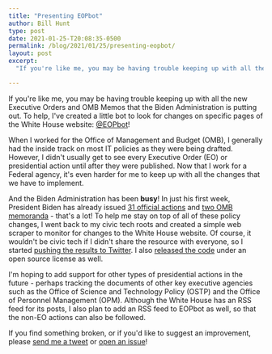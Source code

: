 ```yaml
---
title: "Presenting EOPbot"
author: Bill Hunt
type: post
date: 2021-01-25-T20:08:35-0500
permalink: /blog/2021/01/25/presenting-eopbot/
layout: post
excerpt:
  "If you're like me, you may be having trouble keeping up with all the new Executive Orders and OMB Memos that the Biden Administration is putting out.  To help, I've created a little bot to look for changes on specific pages of the White House website: @EOPbot!"

---
```


If you're like me, you may be having trouble keeping up with all the new Executive Orders and OMB Memos that the Biden Administration is putting out.  To help, I've created a little bot to look for changes on specific pages of the White House website: [@EOPbot](https://twitter.com/EOPbot)!

When I worked for the Office of Management and Budget (OMB), I generally had the inside track on most IT policies as they were being drafted. However, I didn't usually get to see every Executive Order (EO) or presidential action until after they were published. Now that I work for a Federal agency, it's even harder for me to keep up with all the changes that we have to implement.

And the Biden Administration has been **busy**! In just his first week, President Biden has already issued [31 official actions](https://www.whitehouse.gov/briefing-room/presidential-actions/) and [two OMB memoranda](https://www.whitehouse.gov/omb/information-for-agencies/memoranda/) - that's a lot! To help me stay on top of all of these policy changes, I went back to my civic tech roots and created a simple web scraper to monitor for changes to the White House website. Of course, it wouldn't be civic tech if I didn't share the resource with everyone, so I started [pushing the results to Twitter](https://twitter.com/EOPbot). I also [released the code](https://github.com/krusynth/EOPBot) under an open source license as well.

I'm hoping to add support for other types of presidential actions in the future - perhaps tracking the documents of other key executive agencies such as the
Office of Science and Technology Policy (OSTP) and the Office of Personnel Management (OPM). Although the White House has an RSS feed for its posts, I also plan to add an RSS feed to EOPbot as well, so that the non-EO actions can also be followed.

If you find something broken, or if you'd like to suggest an improvement, please [send me a tweet](https://twitter.com/krusynth) or [open an issue](https://github.com/krusynth/EOPBot/issues)!